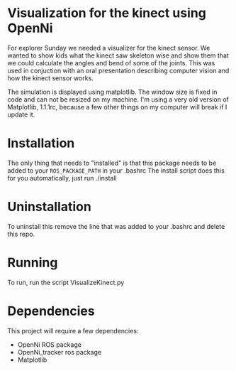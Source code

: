 Visualization for the kinect using OpenNi
=========================================

For explorer Sunday we needed a visualizer for the kinect sensor. We wanted to show kids what the kinect saw 
skeleton wise and show them that we could calculate the angles and bend of some of the joints. This was used 
in conjuction with an oral presentation describing computer vision and how the kinect sensor works. 

The simulation is displayed using matplotlib. The window size is fixed in code and can not be resized on my machine. 
I'm using a very old version of Matplotlib, 1.1.1rc, because a few other things on my computer will break if I update it. 


Installation
============

The only thing that needs to "installed" is that this package needs to be added to your `ROS_PACKAGE_PATH` in your .bashrc
The install script does this for you automatically, just run ./install

Uninstallation
==============

To uninstall this remove the line that was added to your .bashrc and delete this repo. 

Running
=======

To run, run the script VisualizeKinect.py


Dependencies
============

This project will require a few dependencies:

- OpenNi ROS package
- OpenNi_tracker ros package
- Matplotlib 
